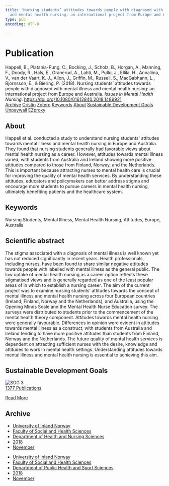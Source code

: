 ```yaml
---
title: 'Nursing students’ attitudes towards people with diagnosed with mental illness
  and mental health nursing: an international project from Europe and Australia'
type: pub
encoding: UTF-8

---
```

<h1>Publication</h1>
<article id="csl-bib-container-A7VAG6AC" class="csl-bib-container">
  <div class="csl-bib-body"> <div class="csl-entry">Happell, B., Platania-Pung, C., Bocking, J., Scholz, B., Horgan, A., Manning, F., Doody, R., Hals, E., Granerud, A., Lahti, M., Pullo, J., Ellila, H., Annaliina, V., van der Vaart, K. J., Allon, J., Griffin, M., Russell, S., MacGabhann, L., Bjornsson, E., &#38; Biering, P. (2018). Nursing students’ attitudes towards people with diagnosed with mental illness and mental health nursing: an international project from Europe and Australia. <i>Issues in Mental Health Nursing</i>. <a href="https://doi.org/10.1080/01612840.2018.1489921">https://doi.org/10.1080/01612840.2018.1489921</a></div> </div>
  <div class="csl-bib-buttons">
    <a href="#taxonomy-article-A7VAG6AC" alt="archive" class="csl-bib-button">Archive</a>
    <a href="https://app.cristin.no/results/show.jsf?id=1628303" alt="Cristin" class="csl-bib-button">Cristin</a>
    <a href="http://zotero.org/groups/5881554/items/A7VAG6AC" alt="Zotero" class="csl-bib-button">Zotero</a>
    <a href="#keywords-article-A7VAG6AC" alt="keywords" class="csl-bib-button">Keywords</a>
    <a href="#about-article-A7VAG6AC" alt="about_pub" class="csl-bib-button">About</a>
    <a href="#sdg-article-A7VAG6AC" alt="sdg" class="csl-bib-button">Sustainable Development Goals</a>
    <a href="https://doi.org/10.1080/01612840.2018.1489921" alt="Unpaywall" class="csl-bib-button">Unpaywall</a>
    <a href="https://doi.org/10.1080/01612840.2018.1489921" alt="EZproxy" class="csl-bib-button">EZproxy</a>
  </div>
  <div id="csl-bib-meta-container-A7VAG6AC"></div>
</article>
<div id="csl-bib-meta-A7VAG6AC" class="csl-bib-meta">
  <article id="about-article-A7VAG6AC" class="about_pub-article">
    <h1>About</h1>
    Happell et al. conducted a study to understand nursing students' attitudes towards mental illness and mental health nursing in Europe and Australia. They found that nursing students generally had favorable views about mental health nursing as a career. However, attitudes towards mental illness varied, with students from Australia and Ireland showing more positive attitudes compared to those from Finland, Norway, and the Netherlands. This is important because attracting nurses to mental health care is crucial for improving the quality of mental health services. By understanding these attitudes, educators and policymakers can better address stigma and encourage more students to pursue careers in mental health nursing, ultimately benefiting patients and the healthcare system.
  </article>
  <article id="keywords-article-A7VAG6AC" class="keywords-article">
    <h1>Keywords</h1>
    Nursing Students, Mental Illness, Mental Health Nursing, Attitudes, Europe, Australia
  </article>
  <article id="abstract-article-A7VAG6AC" class="abstract-article">
    <h1>Scientific abstract</h1>
    The stigma associated with a diagnosis of mental illness is well known yet has not reduced significantly in recent years. Health professionals, including nurses, have been found to share similar negative attitudes towards people with labelled with mental illness as the general public. The low uptake of mental health nursing as a career option reflects these stigmatised views and is generally regarded as one of the least popular areas of in which to establish a nursing career. The aim of the current project was to examine nursing students’ attitudes towards the concept of mental illness and mental health nursing across four European countries (Ireland, Finland, Norway and the Netherlands), and Australia, using the Opening Minds Scale and the Mental Health Nurse Education survey. The surveys were distributed to students prior to the commencement of the mental health theory component. Attitudes towards mental health nursing were generally favourable. Differences in opinion were evident in attitudes towards mental illness as a construct; with students from Australia and Ireland tending to have more positive attitudes than students from Finland, Norway and the Netherlands. The future quality of mental health services is dependent on attracting sufficient nurses with the desire, knowledge and attitudes to work in mental health settings. Understanding attitudes towards mental illness and mental health nursing is essential to achieving this aim.
  </article>
  <article id="sdg-article-A7VAG6AC" class="sdg-article">
    <h1>Sustainable Development Goals</h1>
    <div class="sdg-container"><div id="sdg3" class="sdg">
        <img src="{{< params subfolder >}}images/sdg/sdg03_en.png" class="image" alt="SDG 3">
        <div class="sdg-overlay">
          <a href="{{< params subfolder >}}en/archive/?sdg=3#archive" class="sdg-publication-count"><span>1377</span> Publications</a>
          <p><a href="https://sdgs.un.org/goals/goal3" class="sdg-read-more">Read More</a></p>
        </div>
      </div></div>
  </article>
  <article id="taxonomy-article-A7VAG6AC" class="taxonomy-article">
    <h1>Archive</h1>
    <ul>
      <li><a href="{{< params subfolder >}}en/archive/?key=3DCRN523">University of Inland Norway</a></li>
      <li><a href="{{< params subfolder >}}en/archive/?key=IDKFS3MX">Faculty of Social and Health Sciences</a></li>
      <li><a href="{{< params subfolder >}}en/archive/?key=GTV4ECMZ">Department of Health and Nursing Sciences</a></li>
      <li><a href="{{< params subfolder >}}en/archive/?key=676HMQBA">2018</a></li>
      <li><a href="{{< params subfolder >}}en/archive/?key=QBYYL8BM">November</a></li>
    </ul>
    <ul>
      <li><a href="{{< params subfolder >}}en/archive/?key=3DCRN523">University of Inland Norway</a></li>
      <li><a href="{{< params subfolder >}}en/archive/?key=IDKFS3MX">Faculty of Social and Health Sciences</a></li>
      <li><a href="{{< params subfolder >}}en/archive/?key=FJXE3Z8X">Department of Public Health and Sport Sciences</a></li>
      <li><a href="{{< params subfolder >}}en/archive/?key=H5P87HVL">2018</a></li>
      <li><a href="{{< params subfolder >}}en/archive/?key=B6VAV5UR">November</a></li>
    </ul>
  </article>
</div>
